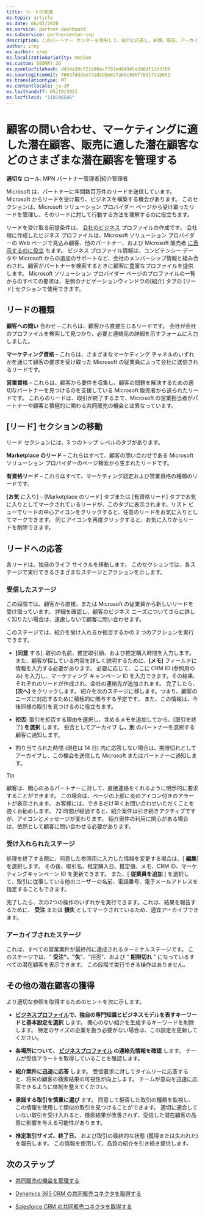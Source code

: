 ```yaml
---
title: リードの管理
ms.topic: article
ms.date: 06/02/2020
ms.service: partner-dashboard
ms.subservice: partnercenter-csp
description: このパートナー センターを使用して、紹介に応答し、新規、既存、アーカイブされたリードと紹介を管理します。 今後、より多くの紹介を取得する方法も学習します。
author: sroy
ms.author: sroy
ms.localizationpriority: medium
ms.custom: SEOMAY.20
ms.openlocfilehash: dd34a30cf21a90ac7781ed84945a208df13b3700
ms.sourcegitcommit: 7063fdddee77ad2d8e627ab3c806f76d173ab652
ms.translationtype: MT
ms.contentlocale: ja-JP
ms.lasthandoff: 05/19/2021
ms.locfileid: "110146546"
---
```

# <a name="manage-different-leads-like-customer-inquiries-marketing-qualified-leads-and-sales-qualified-leads"></a>顧客の問い合わせ、マーケティングに適した潜在顧客、販売に適した潜在顧客などのさまざまな潜在顧客を管理する

**適切な** ロール: MPN パートナー管理者|紹介管理者

Microsoft は、パートナーに年間数百万件のリードを送信しています。 Microsoft からリードを受け取り、ビジネスを構築する機会があります。 このセクションは、Microsoft ソリューション プロバイダー ページから受け取ったリードを管理し、そのリードに対して行動する方法を理解するのに役立ちます。

リードを受け取る前提条件は、 [会社のビジネス](create-a-marketing-profile.md) プロファイルの作成です。 会社用に作成したビジネス プロファイルは、Microsoft ソリューション プロバイダーの Web ページで見込み顧客、他のパートナー、および Microsoft 販売者 [に表示するのに役立](https://www.microsoft.com/solution-providers/home) ちます。 ビジネス プロファイル情報は、コンピテンシー データや Microsoft からの追加のサポートなど、会社のメンバーシップ情報と組み合わされ、顧客がパートナーを検索するときに顧客に豊富なプロファイルを提供します。 Microsoft ソリューション プロバイダー ページのプロファイルの一覧からのすべての要求は、左側のナビゲーションウィンドウの[紹介] タブの [リード] セクションで使用できます。

## <a name="types-of-leads"></a>リードの種類

**顧客への問い** 合わせ – これらは、顧客から直接生じるリードです。 会社が会社のプロファイルを検索して見つかり、必要と連絡先の詳細を示すフォームに入力しました。

**マーケティング資格** – これらは、さまざまなマーケティング チャネルのいずれかを通じて顧客の要求を受け取った Microsoft の従業員によって会社に送信されるリードです。

**営業資格** – これらは、顧客から要件を収集し、顧客の問題を解決するための適切なパートナーを見つけるのを支援している Microsoft 販売者から送られたリードです。 これらのリードは、取引が終了するまで、Microsoft の営業担当者がパートナーや顧客と積極的に関わる共同販売の機会とは異なっています。

## <a name="navigating-the-leads-section"></a>[リード] セクションの移動

リード セクションには、3 つのトップ レベルのタブがあります。 

**Marketplace のリード** – これらはすべて、顧客の問い合わせである Microsoft ソリューション プロバイダーのページ検索から生まれたリードです。

**有資格リード** – これらはすべて、マーケティング認定および営業資格の種類のリードです。

**[お気** に入り] – [Marketplace のリード] タブまたは [有資格リード] タブでお気に入りとしてマークされているリードが、このタブに表示されます。リスト ビューでリードの中心アイコンをクリックすると、任意のリードをお気に入りとしてマークできます。 同じアイコンを再度クリックすると、お気に入りからリードを削除できます。

## <a name="responding-to-a-lead"></a>リードへの応答

各リードは、独自のライフ サイクルを移動します。 このセクションでは、各ステージで実行できるさまざまなステージとアクションを示します。

### <a name="received-stage"></a>受信したステージ

この段階では、顧客から直接、または Microsoft の従業員から新しいリードを受け取っています。 詳細を確認し、顧客のビジネス ニーズについてさらに詳しく知りたい場合は、遠慮しないで顧客に問い合わせます。

このステージでは、紹介を受け入れるか拒否するかの 2 つのアクションを実行できます。

- **[同意** する]: 取引の名前、推定取引額、および推定購入時間を入力します。 また、顧客が探している内容を詳しく説明するために、**[メモ]** フィールドに情報を入力する必要があります。 必要に応じて、ここに CRM ID (参照用のみ) を入力し、マーケティング キャンペーン ID を入力できます。その結果、それぞれのリードが作成され、会社の連絡先が追加されます。 完了したら、**[次へ]** をクリックします。 紹介を次のステージに移します。つまり、顧客のニーズに対応するために積極的に関与する予定です。 また、この情報は、今後同様の取引を見つけるのに役立ちます。 

- **拒否**: 取引を拒否する理由を選択し、含めるメモを追加してから、[取引を終了] **を選択** します。 拒否としてアーカイブ **し、別** のパートナーを選択する顧客に通知します。

- 割り当てられた時間 (現在は 14 日) 内に応答しない場合は、期限切れとしてアーカイブし、この機会を送信した Microsoft またはパートナーに通知します。

> [!TIP]
> 顧客は、関心のあるパートナーに対して、直接連絡をくれるように明示的に要求することができます。 この場合は、ページの上部に炎のアイコン付きのアラートが表示されます。 お客様には、できるだけ早くお問い合わせいただくことを強くお勧めします。 72 時間が経過すると、紹介案件は引き続きアクティブですが、アイコンとメッセージが変わります。 紹介案件の利用に関心がある場合は、依然として顧客に問い合わせる必要があります。

### <a name="accepted-stage"></a>受け入れられたステージ

処理を終了する際に、同意した参照用に入力した情報を変更する場合は、[ **編集**] を選択します。 その後、取引名、推定購入日、推定値、メモ、CRM ID、マーケティングキャンペーン ID を更新できます。  また、[ **従業員を追加** ] を選択して、取引に従事している他のユーザーの名前、電話番号、電子メールアドレスを指定することもできます。

完了したら、次の2つの操作のいずれかを実行できます。これは、結果を報告するために、 **受注** または **損失** としてマークされているため、適宜アーカイブできます。

### <a name="archived-stage"></a>アーカイブされたステージ

これは、すべての営業案件が最終的に達成されるターミナルステージです。 このステージでは、" **受注"、"失**"、"拒否"、および " **期限切れ** " になっているすべての潜在顧客を表示できます。 この段階で実行できる操作はありません。

## <a name="getting-more-leads"></a>その他の潜在顧客の獲得

より適切な参照を取得するためのヒントを次に示します。

- **[ビジネスプロファイル](create-a-marketing-profile.md)で、独自の専門知識とビジネスモデルを表すキーワードと基本設定を選択** します。 関心のない紹介を生成するキーワードを削除します。 特定のサイズの企業を扱う必要がない場合は、この設定を更新してください。

- **各場所について、 [ビジネスプロファイル](create-a-marketing-profile.md) の連絡先情報を確認** します。 チームが受信アラートを取得していることを確認します。

- **紹介案件に迅速に応答** します。 受信要求に対してタイムリーに応答すると、将来の顧客の検索結果の可視性が向上します。 チームが意向を迅速に応答できるように体制を整えてください。

- **承諾する取引を慎重に選び** ます。 同意して拒否した取引の種類を監視し、この情報を使用して類似の取引を見つけることができます。 適切に適合していない取引を受け入れると、検索結果が改善されず、受信した潜在顧客の品質に影響を与える可能性があります。

- **推定取引サイズ、終了日、** および取引の最終的な状態 (獲得または失われた) を報告します。 この情報を使用して、品質の紹介を引き続き提供します。

## <a name="next-steps"></a>次のステップ

- [共同販売の機会を管理する](manage-co-sell-opportunities.md)

- [Dynamics 365 CRM の共同販売コネクタを取得する](connector-dynamics.md)

- [Salesforce CRM の共同販売コネクタを取得する](connector-salesforce.md)
